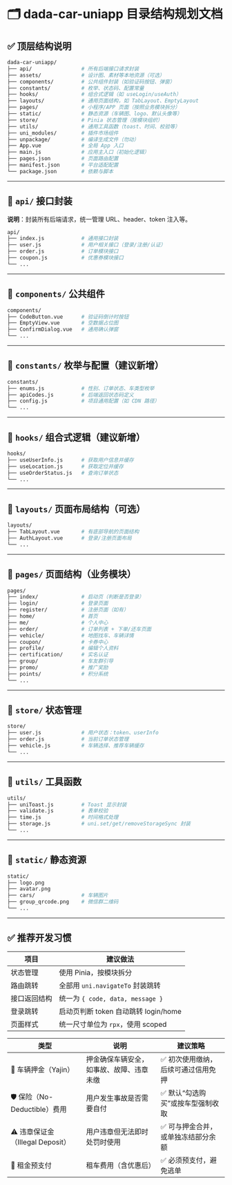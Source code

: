 # 🗂️ dada-car-uniapp 目录结构规划文档

## ✅ 顶层结构说明

```bash
dada-car-uniapp/
├── api/                # 所有后端接口请求封装
├── assets/             # 设计图、素材等本地资源（可选）
├── components/         # 公共组件封装（如验证码按钮、弹窗）
├── constants/          # 枚举、状态码、配置常量
├── hooks/              # 组合式逻辑（如 useLogin/useAuth）
├── layouts/            # 通用页面结构，如 TabLayout、EmptyLayout
├── pages/              # 小程序/APP 页面（按照业务模块拆分）
├── static/             # 静态资源（车辆图、logo、默认头像等）
├── store/              # Pinia 状态管理（按模块组织）
├── utils/              # 通用工具函数（toast、时间、校验等）
├── uni_modules/        # 插件市场组件
├── unpackage/          # 编译生成文件（勿动）
├── App.vue             # 全局 App 入口
├── main.js             # 应用主入口（初始化逻辑）
├── pages.json          # 页面路由配置
├── manifest.json       # 平台适配配置
└── package.json        # 依赖与脚本
```

---

## 📂 `api/` 接口封装

**说明**：封装所有后端请求，统一管理 URL、header、token 注入等。

```bash
api/
├── index.js            # 通用接口封装
├── user.js             # 用户相关接口（登录/注册/认证）
├── order.js            # 订单模块接口
├── coupon.js           # 优惠券模块接口
└── ...
```

---

## 📂 `components/` 公共组件

```bash
components/
├── CodeButton.vue      # 验证码倒计时按钮
├── EmptyView.vue       # 空数据占位图
├── ConfirmDialog.vue   # 通用确认弹窗
└── ...
```

---

## 📂 `constants/` 枚举与配置（建议新增）

```bash
constants/
├── enums.js            # 性别、订单状态、车类型枚举
├── apiCodes.js         # 后端返回状态码定义
├── config.js           # 项目通用配置（如 CDN 路径）
└── ...
```

---

## 📂 `hooks/` 组合式逻辑（建议新增）

```bash
hooks/
├── useUserInfo.js      # 获取用户信息并缓存
├── useLocation.js      # 获取定位并缓存
├── useOrderStatus.js   # 查询订单状态
└── ...
```

---

## 📂 `layouts/` 页面布局结构（可选）

```bash
layouts/
├── TabLayout.vue       # 有底部导航的页面结构
├── AuthLayout.vue      # 登录/注册页面布局
└── ...
```

---

## 📂 `pages/` 页面结构（业务模块）

```bash
pages/
├── index/              # 启动页（判断是否登录）
├── login/              # 登录页面
├── register/           # 注册页面（如有）
├── home/               # 首页
├── me/                 # 个人中心
├── order/              # 订单列表 + 下单/还车页面
├── vehicle/            # 地图找车、车辆详情
├── coupon/             # 卡券中心
├── profile/            # 编辑个人资料
├── certification/      # 实名认证
├── group/              # 车友群引导
├── promo/              # 推广奖励
├── points/             # 积分系统
└── ...
```

---

## 📂 `store/` 状态管理

```bash
store/
├── user.js             # 用户状态：token、userInfo
├── order.js            # 当前订单状态管理
├── vehicle.js          # 车辆选择、推荐车辆缓存
└── ...
```

---

## 📂 `utils/` 工具函数

```bash
utils/
├── uniToast.js         # Toast 显示封装
├── validate.js         # 表单校验
├── time.js             # 时间格式处理
├── storage.js          # uni.set/get/removeStorageSync 封装
└── ...
```

---

## 📂 `static/` 静态资源

```bash
static/
├── logo.png
├── avatar.png
├── cars/               # 车辆图片
├── group_qrcode.png    # 微信群二维码
└── ...
```

---

## ✅ 推荐开发习惯

| 项目     | 建议做法                          |
| ------ | ----------------------------- |
| 状态管理   | 使用 Pinia，按模块拆分                |
| 路由跳转   | 全部用 `uni.navigateTo` 封装跳转     |
| 接口返回结构 | 统一为 `{ code, data, message }` |
| 登录跳转   | 启动页判断 token 自动跳转 login/home   |
| 页面样式   | 统一尺寸单位为 `rpx`，使用 scoped       |
	

| 类型                            | 说明                   | 建议策略               |
| ----------------------------- | -------------------- | ------------------ |
| 🚗 车辆押金（Yajin）            | 押金确保车辆安全，如事故、故障、违章未缴 | ✅ 初次使用缴纳，后续可通过信用免押 |
| 🛡 保险（No-Deductible）费用    | 用户发生事故是否需要自付         | ✅ 默认“勾选购买”或按车型强制收取 |
| ⚠️ 违章保证金（Illegal Deposit）| 用户违章但无法即时处罚时使用       | ✅ 可与押金合并，或单独冻结部分余额 |
| 💸 租金预支付                | 租车费用（含优惠后）           | ✅ 必须预支付，避免逃单       |
